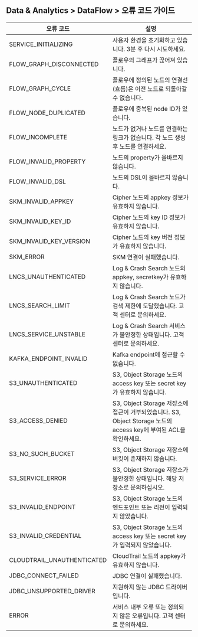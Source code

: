 ## Data & Analytics > DataFlow > 오류 코드 가이드

| 오류 코드                      | 설명                                                                                       |
|----------------------------|------------------------------------------------------------------------------------------|
| SERVICE_INITIALIZING       | 사용자 환경을 초기화하고 있습니다. 3분 후 다시 시도하세요.                                                       |  
| FLOW_GRAPH_DISCONNECTED    | 플로우의 그래프가 끊어져 있습니다.                                                                      |  
| FLOW_GRAPH_CYCLE           | 플로우에 정의된 노드의 연결선(흐름)은 이전 노드로 되돌아갈 수 없습니다.                                                |
| FLOW_NODE_DUPLICATED       | 플로우에 중복된 node ID가 있습니다.                                                                  |
| FLOW_INCOMPLETE            | 노드가 없거나 노드를 연결하는 링크가 없습니다. 각 노드 생성 후 노드를 연결하세요.                                      |
| FLOW_INVALID_PROPERTY      | 노드의 property가 올바르지 않습니다.                                                                 | 
| FLOW_INVALID_DSL           | 노드의 DSL이 올바르지 않습니다.                                                                      | 
| SKM_INVALID_APPKEY         | Cipher 노드의 appkey 정보가 유효하지 않습니다.                                                         |
| SKM_INVALID_KEY_ID         | Cipher 노드의 key ID 정보가 유효하지 않습니다.                                                         |
| SKM_INVALID_KEY_VERSION    | Cipher 노드의 key 버전 정보가 유효하지 않습니다.                                                         |
| SKM_ERROR                  | SKM 연결이 실패했습니다.                                                                          |
| LNCS_UNAUTHENTICATED       | Log & Crash Search 노드의 appkey, secretkey가 유효하지 않습니다.                                     |
| LNCS_SEARCH_LIMIT          | Log & Crash Search 노드가 검색 제한에 도달했습니다.    고객 센터로 문의하세요.                                  |
| LNCS_SERVICE_UNSTABLE      | Log & Crash Search 서비스가 불안정한 상태입니다.   고객 센터로 문의하세요.                                     |
| KAFKA_ENDPOINT_INVALID     | Kafka endpoint에 접근할 수 없습니다.                                                              |
| S3_UNAUTHENTICATED         | S3, Object Storage 노드의 access key 또는 secret key가 유효하지 않습니다.                              |
| S3_ACCESS_DENIED           | S3, Object Storage 저장소에 접근이 거부되었습니다. S3, Object Storage 노드의 access key에 부여된 ACL을 확인하세요. |
| S3_NO_SUCH_BUCKET          | S3, Object Storage 저장소에 버킷이 존재하지 않습니다.                                                   |
| S3_SERVICE_ERROR           | S3, Object Storage 저장소가 불안정한 상태입니다. 해당 저장소로 문의하십시오.                                      |
| S3_INVALID_ENDPOINT        | S3, Object Storage 노드의 엔드포인트 또는 리전이 입력되지 않았습니다.                                          |
| S3_INVALID_CREDENTIAL      | S3, Object Storage 노드의 access key 또는 secret key가 입력되지 않았습니다.                             |
| CLOUDTRAIL_UNAUTHENTICATED | CloudTrail 노드의 appkey가 유효하지 않습니다.                                                        |
| JDBC_CONNECT_FAILED        | JDBC 연결이 실패했습니다.                                                                         |
| JDBC_UNSUPPORTED_DRIVER    | 지원하지 않는 JDBC 드라이버입니다.                                                                    |
| ERROR                      | 서비스 내부 오류 또는 정의되지 않은 오류입니다. 고객 센터로 문의하세요.                                               |
